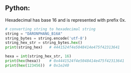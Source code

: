 ## Python:
Hexadecimal has base 16 and is represented with prefix 0x.
```py
# converting string to hexadecimal string
string = "DARONPHANG_B16A"
string_bytes = string.encode('utf-8')
string_hex_str = string_bytes.hex() 
print(string_hex)   # 4441524f4e5048414e475f42313641

hexa = int(string_hex_str, 16)
print(hex(hexa))    # 0x4441524f4e5048414e475f42313641
print(hex(123456))  # 0x1e240
```
